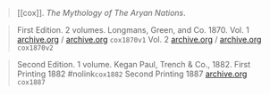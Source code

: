 > [[cox]]. *The Mythology of The Aryan Nations*. 

> First Edition. 2 volumes. Longmans, Green, and Co. 1870.
> Vol. 1 [archive.org](https://archive.org/details/in.gov.ignca.21131) / [archive.org](https://archive.org/details/in.ernet.dli.2015.106842) `cox1870v1`
> Vol. 2 [archive.org](https://archive.org/details/mythologyofaryan02coxg/page/n5/mode/2up) / [archive.org](https://archive.org/details/bub_gb_4IZnphJIFY0C/page/n5/mode/2up) `cox1870v2`

> Second Edition. 1 volume. Kegan Paul, Trench & Co., 1882.
> First Printing 1882 #nolink`cox1882`
> Second Printing 1887 [archive.org](https://archive.org/details/mythologyofaryan00coxguoft/page/n5/mode/2up) `cox1887`


